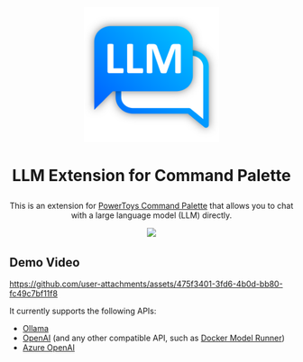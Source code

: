<p align=center>
  <img src="./Assets/Logo.png" width="240px"/>
</p>

# <p align=center>LLM Extension for Command Palette</p>

<p align=center>This is an extension for <a href="https://learn.microsoft.com/en-us/windows/powertoys/command-palette/overview">PowerToys Command Palette</a> that allows you to chat with a large language model (LLM) directly.</p>

<p align=center>
  <a href="https://apps.microsoft.com/detail/9NPK6KSDLC81?hl=en-us&gl=HK&ocid=pdpshare">
  	<img src="https://get.microsoft.com/images/en-us%20dark.svg" width="200"/>
  </a>
</p>

## Demo Video

https://github.com/user-attachments/assets/475f3401-3fd6-4b0d-bb80-fc49c7bf11f8

It currently supports the following APIs:

- [Ollama](https://ollama.com/)
- [OpenAI](https://platform.openai.com/docs/overview) (and any other compatible API, such as [Docker Model Runner](https://docs.docker.com/model-runner/))
- [Azure OpenAI](https://learn.microsoft.com/en-us/azure/cognitive-services/openai/overview)

